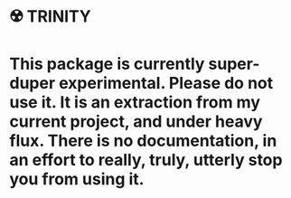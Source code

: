 # ☢️ TRINITY

# This package is currently super-duper experimental. Please do not use it. It is an extraction from my current project, and under heavy flux. There is no documentation, in an effort to really, truly, utterly stop you from using it.
